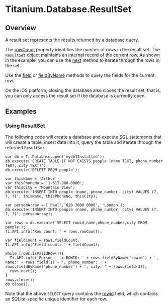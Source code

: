 # Titanium.Database.ResultSet

<TypeHeader/>

## Overview

A result set represents the results returned by a database query.

The [rowCount](Titanium.Database.ResultSet.rowCount) property identifies the number of
rows in the result set. The `ResultSet` object maintains an internal record of the
current row. As shown in the example, you can use the
[next](Titanium.Database.ResultSet.next) method to iterate through the rows in the set.

Use the [field](Titanium.Database.ResultSet.field) or
[fieldByName](Titanium.Database.ResultSet.fieldByName) methods to query the fields for
the current row.

On the iOS platform, closing the database also closes the result set, that is,
you can only access the result set if the database is currently open.

## Examples

### Using ResultSet

The following code will create a database and execute SQL statements that will create a
table, insert data into it, query the table and iterate through the returned
`ResultSet`.

    var db = Ti.Database.open('mydb1Installed');
    db.execute('CREATE TABLE IF NOT EXISTS people (name TEXT, phone_number TEXT, city TEXT)');
    db.execute('DELETE FROM people');

    var thisName = 'Arthur';
    var thisPhoneNo = '1-617-000-0000';
    var thisCity = 'Mountain View';
    db.execute('INSERT INTO people (name, phone_number, city) VALUES (?, ?, ?)', thisName, thisPhoneNo, thisCity);

    var personArray = ['Paul','020 7000 0000', 'London'];
    db.execute('INSERT INTO people (name, phone_number, city) VALUES (?, ?, ?)', personArray);

    var rows = db.execute('SELECT rowid,name,phone_number,city FROM people');
    Ti.API.info('Row count: ' + rows.rowCount);

    var fieldCount = rows.fieldCount;
    Ti.API.info('Field count: ' + fieldCount);

    while (rows.isValidRow()){
      Ti.API.info('Person ---> ROWID: ' + rows.fieldByName('rowid') + ', name:' + rows.field(1) + ', phone_number: ' + rows.fieldByName('phone_number') + ', city: ' + rows.field(3));
      rows.next();
    }
    rows.close();
    db.close();

Note that the above `SELECT` query contains the [rowid](http://www.sqlite.org/lang_createtable.html#rowid)
field, which contains an SQLite-specific unique identifier for each row.

<ApiDocs/>
